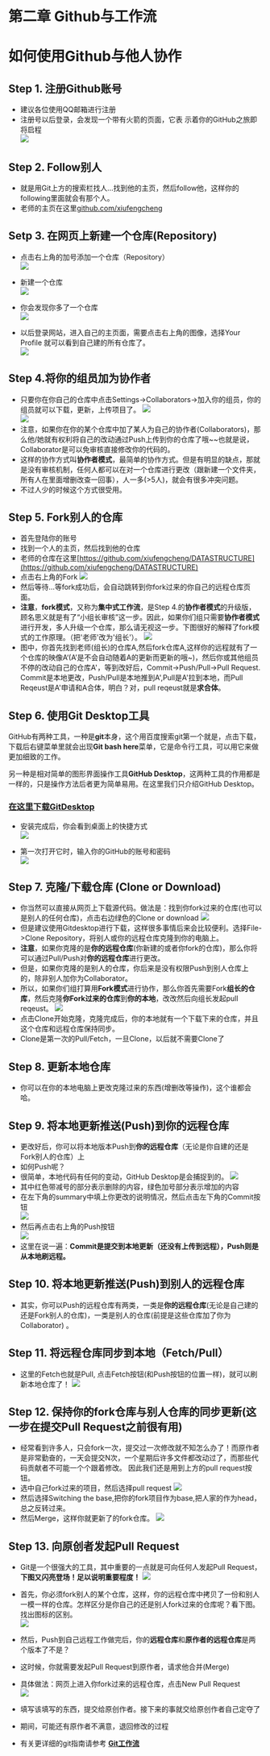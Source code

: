 # **第二章  Github与工作流**
# 如何使用Github与他人协作
## Step 1. 注册Github账号  
* 建议各位使用QQ邮箱进行注册  
* 注册号以后登录，会发现一个带有火箭的页面，它表   示着你的GitHub之旅即将启程  
![](./img/2.png)

## Step 2. Follow别人
* 就是用Git上方的搜索栏找人...找到他的主页，然后follow他，这样你的following里面就会有那个人。
* 老师的主页在这里[github.com/xiufengcheng](github.com/xiufengcheng)

## Setp 3. 在网页上新建一个仓库(Repository)  
* 点击右上角的加号添加一个仓库（Repository）    
![](./img/3.png)   

* 新建一个仓库    
![](./img/4.png)   

* 你会发现你多了一个仓库  
![](./img/5.png)  

* 以后登录网站，进入自己的主页面，需要点击右上角的图像，选择Your Profile 就可以看到自己建的所有仓库了。  
![](./img/6.png)  

## Step 4.将你的组员加为协作者
* 只要你在你自己的仓库中点击Settings->Collaborators->加入你的组员，你的组员就可以下载，更新，上传项目了。
![](./img/10.png)  
![](./img/11.png)  
* 注意，如果你在你的某个仓库中加了某人为自己的协作者(Collaborators)，那么他/她就有权利将自己的改动通过Push上传到你的仓库了哦~~也就是说，Collaborator是可以免审核直接修改你的代码的。
* 这样的协作方式叫**协作者模式**，最简单的协作方式。但是有明显的缺点，那就是没有审核机制，任何人都可以在对一个仓库进行更改（跟新建一个文件夹，所有人在里面增删改查一回事），人一多(>5人)，就会有很多冲突问题。
* 不过人少的时候这个方式很受用。

## Step 5. Fork别人的仓库
* 首先登陆你的账号
* 找到一个人的主页，然后找到他的仓库
* 老师的仓库在这里[https://github.com/xiufengcheng/DATASTRUCTURE](https://github.com/xiufengcheng/DATASTRUCTURE)
* 点击右上角的Fork
![](./img/fork.jpg)
* 然后等待...等fork成功后，会自动跳转到你fork过来的你自己的远程仓库页面。
* **注意**，**fork模式**，又称为**集中式工作流**，是Step 4.的**协作者模式**的升级版，顾名思义就是有了“小组长审核”这一步。因此，如果你们组只需要**协作者模式**进行开发，多人升级一个仓库，那么请无视这一步。下图很好的解释了fork模式的工作原理。（把'老师'改为'组长'）。
![](./img/howtopullrequest.jpg) 
* 图中，你首先找到老师(组长)的仓库A,然后fork仓库A,这样你的远程就有了一个仓库的映像A‘(A’是不会自动随着A的更新而更新的哦~)，然后你或其他组员不停的改动自己的仓库A'，等到改好后，Commit->Push/Pull->Pull Request. Commit是本地更改，Push/Pull是本地推到A',Pull是A'拉到本地，而Pull Reqeust是A'申请和A合体，明白？对，pull reqeust就是**求合体**。

## Step 6. 使用Git Desktop工具
 GitHub有两种工具，一种是**git**本身，这个用百度搜索git第一个就是，点击下载，下载后右键菜单里就会出现**Git bash here**菜单，它是命令行工具，可以用它来做更加细致的工作。<br>

 另一种是相对简单的图形界面操作工具**GitHub Desktop**，这两种工具的作用都是一样的，只是操作方法后者更为简单易用。在这里我们只介绍GitHub Desktop。

### [在这里下载GitDesktop](https://desktop.github.com/)

* 安装完成后，你会看到桌面上的快捷方式  
![](./img/7.png)  

* 第一次打开它时，输入你的GitHub的账号和密码  
![](./img/8.png)  

## Step 7. 克隆/下载仓库 (Clone or Download)
* 你当然可以直接从网页上下载源代码。做法是：找到你fork过来的仓库(也可以是别人的任何仓库)，点击右边绿色的Clone or download
![](./img/cloneordownload.jpg) 
* 但是建议使用Gitdesktop进行下载，这样很多事情后来会比较便利。选择File->Clone Repository，将别人或你的远程仓库克隆到你的电脑上。
* **注意**，如果你克隆的是**你的远程仓库**(你新建的或者你fork的仓库)，那么你将可以通过Pull/Push对**你的远程仓库**进行更改。
* 但是，如果你克隆的是别人的仓库，你后来是没有权限Push到别人仓库上的，除非别人加你为Collaborator。
* 所以，如果你们组打算用**Fork模式**进行协作，那么你首先需要Fork**组长的仓库**，然后克隆**你Fork过来的仓库**到**你的本地**，改改然后向组长发起pull reqeust。
![](./img/9.png)  
* 点击Clone开始克隆，克隆完成后，你的本地就有一个下载下来的仓库，并且这个仓库和远程仓库保持同步。
* Clone是第一次的Pull/Fetch，一旦Clone，以后就不需要Clone了<br>

## Step 8. 更新本地仓库
* 你可以在你的本地电脑上更改克隆过来的东西(增删改等操作)，这个谁都会哈。

## Step 9. 将本地更新推送(Push)到你的远程仓库
* 更改好后，你可以将本地版本Push到**你的远程仓库**（无论是你自建的还是Fork别人的仓库）上
* 如何Push呢？
* 很简单，本地代码有任何的变动，GitHub Desktop是会捕捉到的。 
![](./img/12.png)
* 其中红色带减号的部分表示删除的内容，绿色加号部分表示增加的内容 
* 在左下角的summary中填上你更改的说明情况，然后点击左下角的Commit按钮  
![](./img/13.png)
* 然后再点击右上角的Push按钮  
![](./img/14.png)  
* 这里在说一遍：**Commit是提交到本地更新（还没有上传到远程），Push则是从本地刷远程。**

## Step 10. 将本地更新推送(Push)到别人的远程仓库
* 其实，你可以Push的远程仓库有两类，一类是**你的远程仓库**(无论是自己建的还是Fork别人的仓库)，一类是别人的仓库(前提是这些仓库加了你为Collaborator) 。

## Step 11. 将远程仓库同步到本地（Fetch/Pull）
* 这里的Fetch也就是Pull, 点击Fetch按钮(和Push按钮的位置一样)，就可以刷新本地仓库了！
![](./img/15.png)

## Step 12. 保持你的fork仓库与别人仓库的同步更新(这一步在提交Pull Request之前很有用)
* 经常看到许多人，只会fork一次，提交过一次修改就不知怎么办了！而原作者是非常勤奋的，一天会提交N次，一个星期后许多文件都改动过了，而那些代码贡献者不可能一个个跟着修改。 因此我们还是用到上方的pull request按钮。
* 选中自己fork过来的项目，然后选择pull request
![](./img/反向.jpg)
* 然后选择Switching the base,把你的fork项目作为base,把人家的作为head，总之反转过来。
* 然后Merge，这样你就更新了的fork仓库。
![](./img/反向2.jpg)

## Step 13. 向原创者发起Pull Request  
* Git是一个很强大的工具，其中重要的一点就是可向任何人发起Pull Request，**下图又闪亮登场！足以说明重要程度！**
![](./img/howtopullrequest.jpg) 

* 首先，你必须fork别人的某个仓库，这样，你的远程仓库中拷贝了一份和别人一模一样的仓库。怎样区分是你自己的还是别人fork过来的仓库呢？看下图。找出图标的区别。  
![](./img/17.png)  

* 然后，Push到自己远程工作做完后，你的**远程仓库**和**原作者的远程仓库**是两个版本了不是？
* 这时候，你就需要发起Pull Request到原作者，请求他合并(Merge)
* 具体做法：网页上进入你fork过来的远程仓库，点击New Pull Request  
![](./img/18.png)
* 填写该填写的东西，提交给原创作者。接下来的事就交给原创作者自己定夺了

* 期间，可能还有原作者不满意，退回修改的过程

* 有关更详细的git指南请参考
[**Git工作流**](https://github.com/xirong/my-git/blob/master/git-workflow-tutorial.md)  


